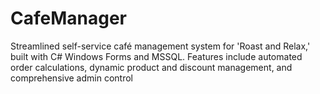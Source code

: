 # CafeManager
Streamlined self-service café management system for 'Roast and Relax,' built with C# Windows Forms and MSSQL. Features include automated order calculations, dynamic product and discount management, and comprehensive admin control

